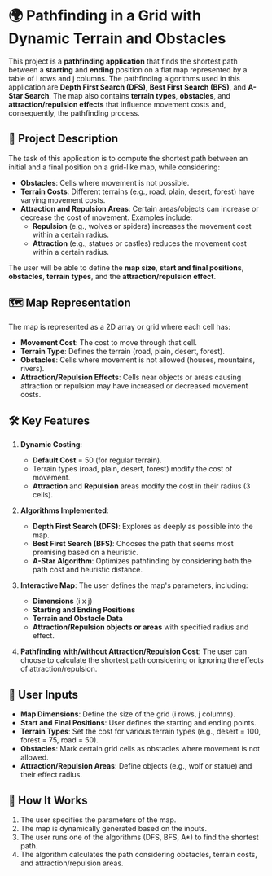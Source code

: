 # 🌍 Pathfinding in a Grid with Dynamic Terrain and Obstacles

This project is a **pathfinding application** that finds the shortest path between a **starting** and **ending** position on a flat map represented by a table of i rows and j columns. The pathfinding algorithms used in this application are **Depth First Search (DFS)**, **Best First Search (BFS)**, and **A-Star Search**. The map also contains **terrain types**, **obstacles**, and **attraction/repulsion effects** that influence movement costs and, consequently, the pathfinding process.

## 📜 Project Description

The task of this application is to compute the shortest path between an initial and a final position on a grid-like map, while considering:
- **Obstacles**: Cells where movement is not possible.
- **Terrain Costs**: Different terrains (e.g., road, plain, desert, forest) have varying movement costs.
- **Attraction and Repulsion Areas**: Certain areas/objects can increase or decrease the cost of movement. Examples include:
    - **Repulsion** (e.g., wolves or spiders) increases the movement cost within a certain radius.
    - **Attraction** (e.g., statues or castles) reduces the movement cost within a certain radius.

The user will be able to define the **map size**, **start and final positions**, **obstacles**, **terrain types**, and the **attraction/repulsion effect**.

## 🗺️ Map Representation

The map is represented as a 2D array or grid where each cell has:
- **Movement Cost**: The cost to move through that cell.
- **Terrain Type**: Defines the terrain (road, plain, desert, forest).
- **Obstacles**: Cells where movement is not allowed (houses, mountains, rivers).
- **Attraction/Repulsion Effects**: Cells near objects or areas causing attraction or repulsion may have increased or decreased movement costs.

## 🛠️ Key Features

1. **Dynamic Costing**:
    - **Default Cost** = 50 (for regular terrain).
    - Terrain types (road, plain, desert, forest) modify the cost of movement.
    - **Attraction** and **Repulsion** areas modify the cost in their radius (3 cells).

2. **Algorithms Implemented**:
   - **Depth First Search (DFS)**: Explores as deeply as possible into the map.
   - **Best First Search (BFS)**: Chooses the path that seems most promising based on a heuristic.
   - **A-Star Algorithm**: Optimizes pathfinding by considering both the path cost and heuristic distance.

3. **Interactive Map**: The user defines the map's parameters, including:
   - **Dimensions** (i x j)
   - **Starting and Ending Positions**
   - **Terrain and Obstacle Data**
   - **Attraction/Repulsion objects or areas** with specified radius and effect.

4. **Pathfinding with/without Attraction/Repulsion Cost**: The user can choose to calculate the shortest path considering or ignoring the effects of attraction/repulsion.

## 📐 User Inputs
- **Map Dimensions**: Define the size of the grid (i rows, j columns).
- **Start and Final Positions**: User defines the starting and ending points.
- **Terrain Types**: Set the cost for various terrain types (e.g., desert = 100, forest = 75, road = 50).
- **Obstacles**: Mark certain grid cells as obstacles where movement is not allowed.
- **Attraction/Repulsion Areas**: Define objects (e.g., wolf or statue) and their effect radius.

## 🏁 How It Works
1. The user specifies the parameters of the map.
2. The map is dynamically generated based on the inputs.
3. The user runs one of the algorithms (DFS, BFS, A*) to find the shortest path.
4. The algorithm calculates the path considering obstacles, terrain costs, and attraction/repulsion areas.
